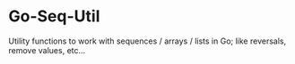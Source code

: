 # Go-Seq-Util
Utility functions to work with sequences / arrays / lists in Go; like reversals, remove values, etc...
